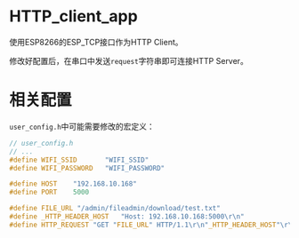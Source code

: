 # HTTP_client_app

使用ESP8266的ESP_TCP接口作为HTTP Client。

修改好配置后，在串口中发送`request`字符串即可连接HTTP Server。

# 相关配置

`user_config.h`中可能需要修改的宏定义：

```C
// user_config.h
// ...
#define WIFI_SSID 		"WIFI_SSID"
#define WIFI_PASSWORD	"WIFI_PASSWORD"

#define HOST	"192.168.10.168"
#define PORT	5000

#define FILE_URL "/admin/fileadmin/download/test.txt"
#define _HTTP_HEADER_HOST	"Host: 192.168.10.168:5000\r\n"
#define HTTP_REQUEST "GET "FILE_URL" HTTP/1.1\r\n"_HTTP_HEADER_HOST"\r\n"
```


